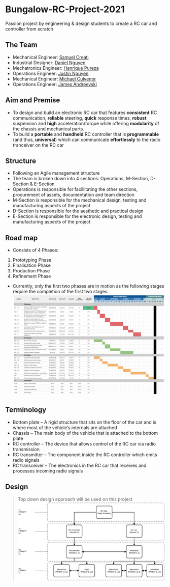 # Bungalow-RC-Project-2021
Passion project by engineering & design students to create a RC car and controller from scratch 
## The Team
- Mechanical Engineer:   [Samuel Creati](https://github.com/orgs/BungalowCo/people/MarshallBluey3899)
- Industrial Designer:   [Daniel Nguyen](https://github.com/orgs/BungalowCo/people/Danru153)
- Mechatronics Engineer: [Henrique Pureza](https://github.com/orgs/BungalowCo/people/IkePureza)
- Operations Engineer:   [Justin Nguyen](https://github.com/orgs/BungalowCo/people/LANGA326)
- Mechanical Engineer:   [Michael Culvenor](https://github.com/orgs/BungalowCo/people/michaelculvenor)
- Operations Engineer:   [James Andreevski](https://github.com/orgs/BungalowCo/people/NotStrategic)
## Aim and Premise
- To design and build an electronic RC car that features **consistent** RC communication, **reliable** steering, **quick** response times, **robust** suspension and **high** acceleration/torque while offering **modularity** of the chassis and mechanical parts.
- To build a **portable** and **handheld** RC controller that is **programmable** (and thus, **universal**) which can communicate **effortlessly** to the radio tranceiver on the RC car
## Structure
- Following an Agile management structure
- The team is broken down into 4 sections: Operations, M-Section, D-Section & E-Section
- Operations is responsible for facillitating the other sections, procurement of assets, documentation and team direction
- M-Section is responsible for the mechanical design, testing and manufacturing aspects of the project
- D-Section is responsible for the aesthetic and practical design
- E-Section is responsible for the electronic design, testing and manufacturing aspects of the project
## Road map
- Consists of 4 Phases:
1. Prototyping Phase
2. Finalisation Phase
3. Production Phase
4. Refinement Phase
- Currently, only the first two phases are in motion as the following stages require the completion of the first two stages.
![Preliminary Gantt Chart](https://github.com/LANGA326/Bungalow-RC-Project-2021/blob/main/Preliminary%20Gantt%20Chart.png)
## Terminology
- Bottom plate – A rigid structure that sits on the floor of the car and is where most of the vehicle’s internals are attached
- Chassis – The main body of the vehicle that is attached to the bottom plate
- RC controller – The device that allows control of the RC car via radio transmission
- RC transmitter – The component inside the RC controller which emits radio signals
- RC transceiver – The electronics in the RC car that receives and processes incoming radio signals
 ## Design
 > Top down design approach will be used on this project
 ![Top down diagram](https://github.com/IkePureza/Bungalow-RC-Project-2021/blob/main/diagram%20(1).svg)



